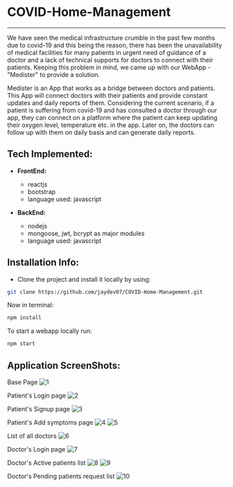 # COVID-Home-Management
---
We have seen the medical infrastructure crumble in the past few months due to covid-19 and this being the reason, there has been the unavailability of medical facilities for many patients in urgent need of guidance of a doctor and a lack of technical supports for doctors to connect with their patients. Keeping this problem in mind, we came up with our WebApp - "Medister" to provide a solution.

Medister is an App that works as a bridge between doctors and patients. This App will connect doctors with their patients and provide constant updates and daily reports of them. Considering the current scenario, if a patient is suffering from covid-19 and has consulted a doctor through our app, they can connect on a platform where the patient can keep updating their oxygen level, temperature etc. in the app. Later on, the doctors can follow up with them on daily basis and can generate daily reports.

## Tech Implemented:

- **FrontEnd:**
  - reactjs
  - bootstrap
  - language used: javascript

- **BackEnd:**
  - nodejs
  - mongoose, jwt, bcrypt as major modules
  - language used: javascript

## Installation Info:

- Clone the project and install it locally by using:
  
```bash
git clone https://github.com/jaydev07/COVID-Home-Management.git
```

Now in terminal:

```bash
npm install
```

To start a webapp locally run:

```bash
npm start
```
## Application ScreenShots:

Base Page
![1](https://user-images.githubusercontent.com/53286842/120095713-14c08e80-c145-11eb-8a18-08b866b807fc.PNG)

Patient's Login page
![2](https://user-images.githubusercontent.com/53286842/120095717-18ecac00-c145-11eb-91bf-126ab4c0c811.PNG)


Patient's Signup page
![3](https://user-images.githubusercontent.com/53286842/120095719-19854280-c145-11eb-9c00-1f52fcac84e4.PNG)

Patient's Add symptoms page
![4](https://user-images.githubusercontent.com/53286842/120095720-1a1dd900-c145-11eb-8ac2-0bcb0b37ebf9.PNG)
![5](https://user-images.githubusercontent.com/53286842/120095722-1be79c80-c145-11eb-8056-c9ef21582a27.PNG)

List of all doctors
![6](https://user-images.githubusercontent.com/53286842/120095724-1d18c980-c145-11eb-8a64-0fb137155869.PNG)

Doctor's Login page
![7](https://user-images.githubusercontent.com/53286842/120095727-1e49f680-c145-11eb-915f-df42cc5eba6c.PNG)

Doctor's Active patients list 
![8](https://user-images.githubusercontent.com/53286842/120095732-2013ba00-c145-11eb-89bf-a37128a5f996.PNG)
![9](https://user-images.githubusercontent.com/53286842/120095734-20ac5080-c145-11eb-896b-766d9758d355.PNG)

Doctor's Pending patients request list
![10](https://user-images.githubusercontent.com/53286842/120095735-2144e700-c145-11eb-9520-038ee1c8efba.PNG)
